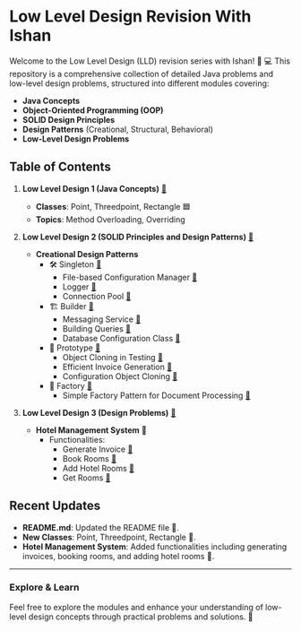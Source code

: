 # Low Level Design Revision With Ishan

Welcome to the Low Level Design (LLD) revision series with Ishan! 🚀 💻
This repository is a comprehensive collection of detailed Java problems and low-level design problems, structured into
different modules covering:

- **Java Concepts**
- **Object-Oriented Programming (OOP)**
- **SOLID Design Principles**
- **Design Patterns** (Creational, Structural, Behavioral)
- **Low-Level Design Problems**

## Table of Contents

1. **Low Level Design 1 (Java Concepts)** [🔗](/lld-1/)
    - **Classes**: Point, Threedpoint, Rectangle 🟦
    - **Topics**: Method Overloading, Overriding

2. **Low Level Design 2 (SOLID Principles and Design Patterns)** [🔗](/lld-2/)
    - **Creational Design Patterns**
        - 🛠️ Singleton [🔗](/lld-2/src/main/java/singleton)
            - File-based Configuration Manager [🔗](/lld-2/src/main/java/singleton/q1)
            - Logger [🔗](/lld-2/src/main/java/singleton/q2)
            - Connection Pool [🔗](/lld-2/src/main/java/singleton/q3)
        - 🏗️ Builder [🔗](/lld-2/src/main/java/builder)
            - Messaging Service [🔗](/lld-2/src/main/java/builder/q1)
            - Building Queries [🔗](/lld-2/src/main/java/builder/q2)
            - Database Configuration Class [🔗](/lld-2/src/main/java/builder/q3)
        - 🧬 Prototype [🔗](/lld-2/src/main/java/prototype)
            - Object Cloning in Testing [🔗](/lld-2/src/main/java/prototype/q1)
            - Efficient Invoice Generation [🔗](/lld-2/src/main/java/prototype/q2)
            - Configuration Object Cloning [🔗](/lld-2/src/main/java/prototype/q3)
        - 🧬 Factory [🔗](/lld-2/src/main/java/factory)
            - Simple Factory Pattern for Document Processing [🔗](/lld-2/src/main/java/factory/q1)

3. **Low Level Design 3 (Design Problems)** [🔗](/lld-3/)
    - **Hotel Management System** 🏨
        - Functionalities:
            - Generate Invoice [🔗](/lld-3/src/main/java/class2/generateinvoices)
            - Book Rooms [🔗](/lld-3/src/main/java/class2/bookrooms)
            - Add Hotel Rooms [🔗](/lld-3/src/main/java/class2/addroomshotelmanagement)
            - Get Rooms [🔗](/lld-3/src/main/java/class2/getrooms)

## Recent Updates

- **README.md**: Updated the README file 📄.
- **New Classes**: Point, Threedpoint, Rectangle 📐.
- **Hotel Management System**: Added functionalities including generating invoices, booking rooms, and adding hotel
  rooms 🏢.

---

### Explore & Learn

Feel free to explore the modules and enhance your understanding of low-level design concepts through practical problems
and solutions. 🌟

